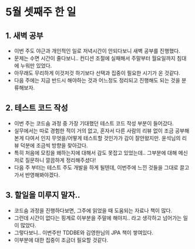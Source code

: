 
# 5월 셋째주 한 일
## 1. 새벽 공부
- 이번 주도 야근과 개인적인 일로 저녁시간이 안되다보니 새벽 공부를 진행했다.
- 문제는 수면 시간이 줄다보니.. 컨디션 조절에 실패해서 주말부터 월요일까지 침대에 누워만 있었다.
- 아무래도 무리하게 이것저것 하기보다 선택과 집중이 필요한 시기가 온 것같다.
- 다음 주에는 지금 반드시 해야하는 것과 어느정도 정리되고 진행해도 되는 것을 분류해보자.

## 2. 테스트 코드 작성
- 이번 주는 코드숨 과정 중 가장 기대했던 테스트 코드 작성 부분이 들어갔다.
- 실무에서는 따로 경험한 적이 거의 없고, 혼자서 다른 사람의 리뷰 없이 조금 공부해본게 다여서 인지 무엇을/어떻게 테스트할 것인가가 감이 잘안왔지만.
  윤석님의 리뷰 덕분에 조금씩 방향을 찾아갔다.
- 특히 처음에 모킹을 왜하는지에 대해서 감도 못잡고 있었는데.. 그부분에 대해 메신저로 질문하니 깔끔하게 정리해주셨다!
- 다음 주 부터는 테스트 주도 개발을 하게 될텐데, 이번주에 느낀 것들을 그대로 끌고가서 반영해봐야겠다.  

## 3. 할일을 미루지 말자..
- 코드숨 과정을 진행하다보면, 그주에 읽었을 때 도움되는 자료나 책이 많다.
- 그런데 시간이 없다는 핑계로 이부분을 주말에 해야지.. 라고 생각하고 넘어가는 일이 많았다.
- 그렇다보니.. 이번주만 TDDBE와 김영한님의 JPA 책이 쌓여있다.
- 이부분에 대한 집중이 조금더 필요할 것같다.
